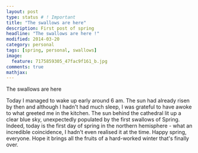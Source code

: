 ```yaml
---
layout: post
type: status # ! Important
title: "The swallows are here"
description: First post of spring
headline: "The swallows are here !"
modified: 2014-03-20
category: personal
tags: [spring, personal, swallows]
image:
  feature: 7175859305_47fac9f161_b.jpg
comments: true
mathjax:
---
```


The swallows are here

Today I managed to wake up early around 6 am. The sun had already risen by then and although I hadn't had much sleep, I was grateful to have awoke to what greeted me in the kitchen. The sun behind the cathedral lit up a clear blue sky, unexpectedly populated by the first swallows of Spring. Indeed, today is the first day of spring in the northern hemisphere - what an incredible coincidence, I hadn't even realised it at the time. Happy spring, everyone. Hope it brings all the fruits of a hard-worked winter that's finally over.
